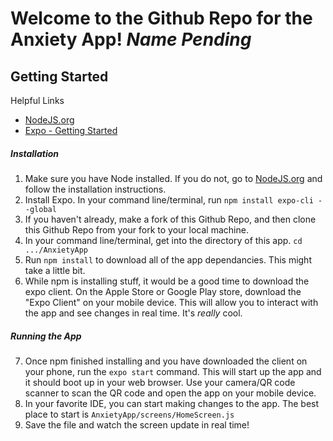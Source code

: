 # Welcome to the Github Repo for the Anxiety App! *Name Pending*

## Getting Started
Helpful Links
- [NodeJS.org](#https://nodejs.org/en/)
- [Expo - Getting Started](#https://expo.io/learn)
##### Installation
1. Make sure you have Node installed. If you do not, go to [NodeJS.org](#https://nodejs.org/en/) and follow the installation instructions.
2. Install Expo. In your command line/terminal, run `npm install expo-cli --global`
3. If you haven't already, make a fork of this Github Repo, and then clone this Github Repo from your fork to your local machine. 
4. In your command line/terminal, get into the directory of this app. `cd .../AnxietyApp` 
5. Run `npm install` to download all of the app dependancies. This might take a little bit. 
6. While npm is installing stuff, it would be a good time to download the expo client. On the Apple Store or Google Play store, download the "Expo Client" on your mobile device. This will allow you to interact with the app and see changes in real time. It's *really* cool. 

##### Running the App
7. Once npm finished installing and you have downloaded the client on your phone, run the `expo start` command. This will start up the app and it should boot up in your web browser. Use your camera/QR code scanner to scan the QR code and open the app on your mobile device. 
8. In your favorite IDE, you can start making changes to the app. The best place to start is `AnxietyApp/screens/HomeScreen.js`
9. Save the file and watch the screen update in real time! 